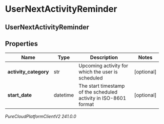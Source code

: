 # UserNextActivityReminder

## UserNextActivityReminder

## Properties

|Name | Type | Description | Notes|
|------------ | ------------- | ------------- | -------------|
| **activity_category** | str | Upcoming activity for which the user is scheduled | [optional] |
| **start_date** | datetime | The start timestamp of the scheduled activity in ISO-8601 format | [optional] |



_PureCloudPlatformClientV2 241.0.0_
